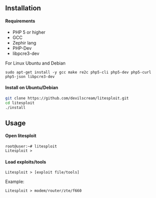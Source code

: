 ## Installation

#### Requirements
* PHP 5 or higher
* GCC
* Zephir lang
* PHP-Dev
* libpcre3-dev

For Linux Ubuntu and Debian
```
sudo apt-get install -y gcc make re2c php5-cli php5-dev php5-curl php5-json libpcre3-dev
```

#### Install on Ubuntu/Debian
```bash
git clone https://github.com/devilscream/litesploit.git
cd litesploit
./install
```

## Usage

#### Open litesploit
```
root@user:~# litesploit
Litesploit >
```

#### Load exploits/tools
```
Litesploit > [exploit file/tools]
```

Example:
```
Litesploit > modem/router/zte/f660
```